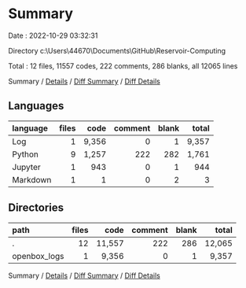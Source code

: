 # Summary

Date : 2022-10-29 03:32:31

Directory c:\\Users\\44670\\Documents\\GitHub\\Reservoir-Computing

Total : 12 files,  11557 codes, 222 comments, 286 blanks, all 12065 lines

Summary / [Details](details.md) / [Diff Summary](diff.md) / [Diff Details](diff-details.md)

## Languages
| language | files | code | comment | blank | total |
| :--- | ---: | ---: | ---: | ---: | ---: |
| Log | 1 | 9,356 | 0 | 1 | 9,357 |
| Python | 9 | 1,257 | 222 | 282 | 1,761 |
| Jupyter | 1 | 943 | 0 | 1 | 944 |
| Markdown | 1 | 1 | 0 | 2 | 3 |

## Directories
| path | files | code | comment | blank | total |
| :--- | ---: | ---: | ---: | ---: | ---: |
| . | 12 | 11,557 | 222 | 286 | 12,065 |
| openbox_logs | 1 | 9,356 | 0 | 1 | 9,357 |

Summary / [Details](details.md) / [Diff Summary](diff.md) / [Diff Details](diff-details.md)